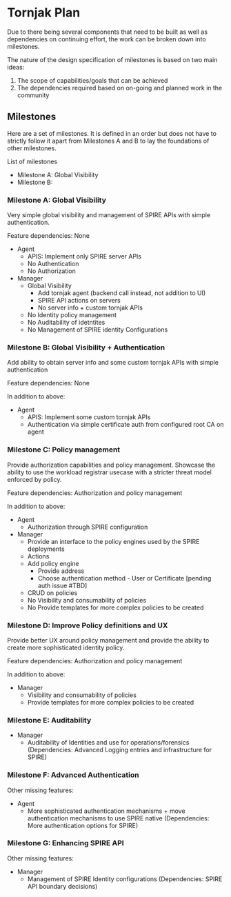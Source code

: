# Tornjak Plan

Due to there being several components that need to be built as well as dependencies on continuing effort, the work can be broken down into milestones. 

The nature of the design specification of milestones is based on two main ideas:
1. The scope of capabilities/goals that can be achieved
2. The dependencies required based on on-going and planned work in the community


## Milestones

Here are a set of milestones. It is defined in an order but does not have to strictly follow it apart from Milestones A and B to lay the foundations of other milestones.

List of milestones
- Milestone A: Global Visibility
- Milestone B: 

### Milestone A: Global Visibility

Very simple global visibility and management of SPIRE APIs with simple authentication.

Feature dependencies: None

- Agent
  - APIS: Implement only SPIRE server APIs
  - No Authentication
  - No Authorization
- Manager
  - Global Visibility
    - Add tornjak agent (backend call instead, not addition to UI)
    - SPIRE API actions on servers
    - No server info + custom tornjak APIs
  - No Identity policy management
  - No Auditability of idetntites
  - No Management of SPIRE identity Configurations



### Milestone B: Global Visibility + Authentication

Add ability to obtain server info and some custom tornjak APIs with simple authentication

Feature dependencies: None

In addition to above:
- Agent
  - APIS: Implement some custom tornjak APIs
  - Authentication via simple certificate auth from configured root CA on agent


### Milestone C: Policy management

Provide authorization capabilities and policy management. Showcase the ability to use
the workload registrar usecase with a stricter threat model enforced by policy.

Feature dependencies: Authorization and policy management

In addition to above:
- Agent
  - Authorization through SPIRE configuration
- Manager
  - Provide an interface to the policy engines used by the SPIRE deployments
  - Actions
  - Add policy engine
    - Provide address
    - Choose authentication method - User or Certificate [pending auth issue #TBD]
  - CRUD on policies
  - No Visibility and consumability of policies
  - No Provide templates for more complex policies to be created

### Milestone D: Improve Policy definitions and UX

Provide better UX around policy management and provide the ability to create
more sophisticated identity policy.

Feature dependencies: Authorization and policy management

In addition to above:
- Manager
  - Visibility and consumability of policies
  - Provide templates for more complex policies to be created

### Milestone E: Auditability

- Manager
  - Auditability of Identities and use for operations/forensics (Dependencies: Advanced Logging entries and infrastructure for SPIRE)

### Milestone F: Advanced Authentication

Other missing features:
- Agent
  - More sophisticated authentication mechanisms + move authentication mechanisms to use SPIRE native (Dependencies: More authentication options for SPIRE)


### Milestone G: Enhancing SPIRE API

Other missing features:
- Manager
  - Management of SPIRE Identity configurations (Dependencies: SPIRE API boundary decisions)
